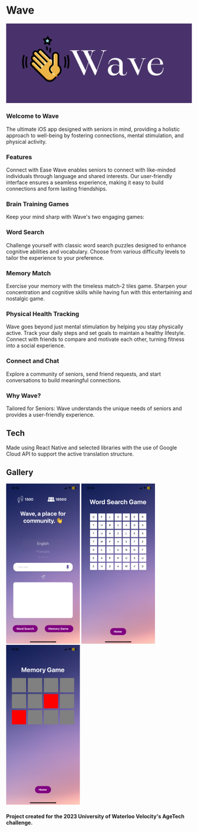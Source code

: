 # Wave

![logo](images/logo.png)

### Welcome to Wave
The ultimate iOS app designed with seniors in mind, providing a holistic approach to well-being by fostering connections, mental stimulation, and physical activity.

### Features
Connect with Ease
Wave enables seniors to connect with like-minded individuals through language and shared interests. Our user-friendly interface ensures a seamless experience, making it easy to build connections and form lasting friendships.

### Brain Training Games
Keep your mind sharp with Wave's two engaging games:

### Word Search
Challenge yourself with classic word search puzzles designed to enhance cognitive abilities and vocabulary. Choose from various difficulty levels to tailor the experience to your preference.

### Memory Match
Exercise your memory with the timeless match-2 tiles game. Sharpen your concentration and cognitive skills while having fun with this entertaining and nostalgic game.

### Physical Health Tracking
Wave goes beyond just mental stimulation by helping you stay physically active. Track your daily steps and set goals to maintain a healthy lifestyle. Connect with friends to compare and motivate each other, turning fitness into a social experience.

### Connect and Chat
Explore a community of seniors, send friend requests, and start conversations to build meaningful connections.

### Why Wave?
Tailored for Seniors: Wave understands the unique needs of seniors and provides a user-friendly experience.

## Tech

Made using React Native and selected libraries with the use of Google Cloud API to support the active translation structure.

## Gallery

<img src="images/HomeScreen.PNG" alt="HomeScreen" width="200"/>
<img src="images/WordSearch.PNG" alt="WordSearch" width="200"/>
<img src="images/TileMatch.PNG" alt="TileMatch" width="200"/>

#### Project created for the 2023 University of Waterloo Velocity's AgeTech challenge.